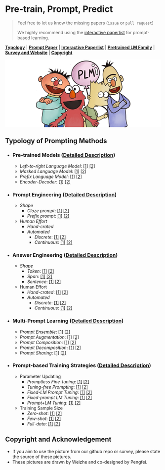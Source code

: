 # Pre-train, Prompt, Predict
> Feel free to let us know the missing papers (```issue``` or ```pull request```)
> 
> We highly recommend using the [interactive paperlist]((http://explainaboard.nlpedia.ai/leaderboard/prompting/)) for prompt-based learning.

[**Typology**](https://github.com/pfliu-nlp/NLPedia-Pretrain/blob/main/README.md#typology-of-prompting-methods) | 
[**Prompt Paper**](https://github.com/pfliu-nlp/NLPedia-Pretrain/tree/main/prompt_paper) |
[**Interactive Paperlist**](http://explainaboard.nlpedia.ai/leaderboard/prompting/) |
[**Pretrained LM Family**](https://github.com/pfliu-nlp/NLPedia-Pretrain/tree/main/pretrain) |
[**Survey and Website**](http://pretrain.nlpedia.ai/) |
[**Copyright**](https://github.com/pfliu-nlp/NLPedia-Pretrain/blob/main/README.md#copyright-and-acknowledgement)


 
  <img src="./fig/bg.png" width="600" class="center">
 
 


 
## Typology of Prompting Methods


* ### Pre-trained Models ([Detailed Description](http://pretrain.nlpedia.ai/data/pdf/plm.pdf))
  * *Left-to-right Language Model*: [\[1\]]() [\[2\]]()
  * *Masked Language Model*: [\[1\]]() [\[2\]]()
  * *Prefix Language Model*: [\[1\]]() [\[2\]]()
  * *Encoder-Decoder*: [\[1\]]() [\[2\]]()
* ### Prompt Engineering ([Detailed Description](http://pretrain.nlpedia.ai/data/pdf/template.pdf))
  * *Shape*
    * *Cloze prompt*: [\[1\]]() [\[2\]]()
    * *Prefix prompt*: [\[1\]]() [\[2\]]()
  * *Human Effort*
    * *Hand-crated*
    * *Automated*
        - *Discrete*: [\[1\]]() [\[2\]]()
        - *Continuous*: [\[1\]]() [\[2\]]()
* ### Answer Engineering ([Detailed Description](http://pretrain.nlpedia.ai/data/pdf/answer.pdf))
  * *Shape*
    * *Token*: [\[1\]]() [\[2\]]()
    * *Span*: [\[1\]]() [\[2\]]()
    * *Sentence*: [\[1\]]() [\[2\]]()
  * Human Effort
    * *Hand-crated*: [\[1\]]() [\[2\]]()
    * *Automated*
        - *Discrete*: [\[1\]]() [\[2\]]()
        - *Continuous*: [\[1\]]() [\[2\]]()
    
* ### Multi-Prompt Learning ([Detailed Description](http://pretrain.nlpedia.ai/data/pdf/multi-prompt.pdf))
  * *Prompt Ensemble*: [\[1\]]() [\[2\]]()
  * *Prompt Augmentation*: [\[1\]]() [\[2\]]()
  * *Prompt Composition*: [\[1\]]() [\[2\]]()
  * *Prompt Decomposition*: [\[1\]]() [\[2\]]()
  * *Prompt Sharing*: [\[1\]]() [\[2\]]()
    
* ### Prompt-based Training Strategies ([Detailed Description](http://pretrain.nlpedia.ai/data/pdf/learning.pdf))
  * Parameter Updating
    * *Promptless Fine-tuning*: [\[1\]]() [\[2\]]()
    * *Tuning-free Prompting*: [\[1\]]() [\[2\]]()
    * *Fixed-LM Prompt Tuning*: [\[1\]]() [\[2\]]()
    * *Fixed-prompt LM Tuning*: [\[1\]]() [\[2\]]()
    * *Prompt+LM Tuning*: [\[1\]]() [\[2\]]()
  * Training Sample Size
    * *Zero-shot*: [\[1\]]() [\[2\]]()
    * *Few-shot*: [\[1\]]() [\[2\]]()
    * *Full-data*: [\[1\]]() [\[2\]]()
    
 
## Copyright and Acknowledgement
* If you aim to use the picture from our github repo or survey, please state the source of these pictures.
* These pictures are drawn by Weizhe and co-designed by Pengfei.
